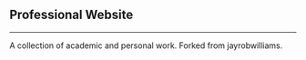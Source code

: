 ## Professional Website

---

A collection of academic and personal work. Forked from jayrobwilliams.
